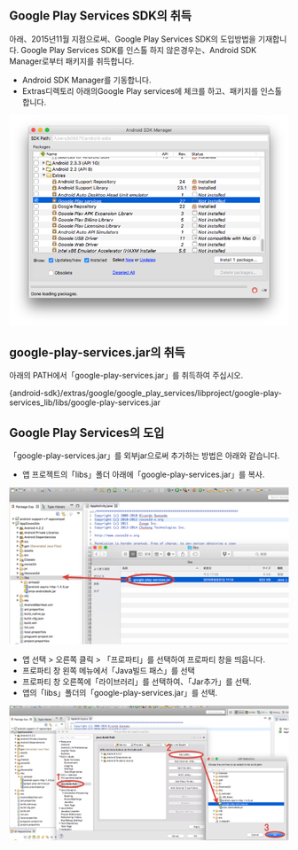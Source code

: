 ## Google Play Services SDK의 취득

아래、2015년11월 지점으로써、Google Play Services SDK의 도입방법을 기재합니다.
Google Play Services SDK를 인스톨 하지 않은경우는、Android SDK Manager로부터 패키지를 취득합니다.

* Android SDK Manager를 기동합니다.
* Extras디렉토리 아래의Google Play services에 체크를 하고、패키지를 인스톨 합니다.


![google_play_services01](./img05.png)


## google-play-services.jar의 취득

아래의 PATH에서「google-play-services.jar」를 취득하여 주십시오.


{android-sdk}/extras/google/google_play_services/libproject/google-play-services_lib/libs/google-play-services.jar


## Google Play Services의 도입

「google-play-services.jar」를 외부jar으로써 추가하는 방법은 아래와 같습니다.

* 앱 프로젝트의「libs」폴더 아래에「google-play-services.jar」를 복사.


![google_play_services02](./img06.png)


* 앱 선택 > 오른쪽 클릭 > 「프로파티」를 선택하여 프로파티 창을 띄웁니다.
* 프로파티 창 왼쪽 메뉴에서「Java빌드 패스」를 선택
* 프로파티 창 오른쪽에「라이브러리」를 선택하여、「Jar추가」를 선택.
* 앱의「libs」폴더의「google-play-services.jar」를 선택.

![google_play_services03](./img07.png)
